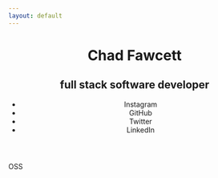 ```yaml
---
layout: default
---
```


<header id="header" class="header">
  <h1 class="header__title">Chad Fawcett</h1>
  <h2 class="header__subtitle">full stack software developer</h2>
  <div class="header__profile-image"></div>

  <ul class="header__social-list">
    <li>Instagram</li>
    <li>GitHub</li>
    <li>Twitter</li>
    <li>LinkedIn</li>
  </ul>
</header>

<section id="oss">OSS</section>